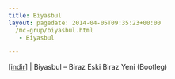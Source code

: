 ```yaml
---
title: Biyasbul
layout: pagedate: 2014-04-05T09:35:23+00:00
  /mc-grup/biyasbul.html
   - Biyasbul

---
```

<a href="https://cloud.mail.ru/public/d458a5f91f3a/Biyasbul%20-%20Biraz%20Eski%20Biraz%20Yeni%20%28Bootleg%29" target="_blank">[indir]</a> | Biyasbul &#8211; Biraz Eski Biraz Yeni (Bootleg)